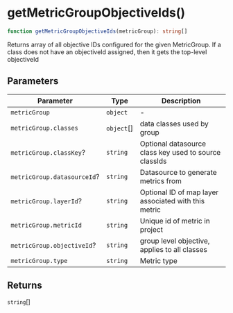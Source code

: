 # getMetricGroupObjectiveIds()

```ts
function getMetricGroupObjectiveIds(metricGroup): string[]
```

Returns array of all objective IDs configured for the given MetricGroup.
If a class does not have an objectiveId assigned, then it gets the top-level
objectiveId

## Parameters

| Parameter | Type | Description |
| ------ | ------ | ------ |
| `metricGroup` | `object` | - |
| `metricGroup.classes` | `object`[] | data classes used by group |
| `metricGroup.classKey`? | `string` | Optional datasource class key used to source classIds |
| `metricGroup.datasourceId`? | `string` | Datasource to generate metrics from |
| `metricGroup.layerId`? | `string` | Optional ID of map layer associated with this metric |
| `metricGroup.metricId` | `string` | Unique id of metric in project |
| `metricGroup.objectiveId`? | `string` | group level objective, applies to all classes |
| `metricGroup.type` | `string` | Metric type |

## Returns

`string`[]
